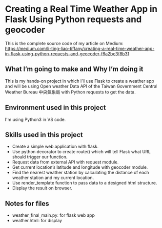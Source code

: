 # Creating a Real Time Weather App in Flask Using Python requests and geocoder
This is the complete source code of my article on Medium: <br>
https://medium.com/li-ting-liao-tiffany/creating-a-real-time-weather-app-in-flask-using-python-requests-and-geocoder-f6a2be3f8b31

## What I’m going to make and Why I’m doing it
This is my hands-on project in which I’ll use Flask to create a weather app and will be using Open weather Data API of the Taiwan Government Central Weather Bureau 中央氣象局 with Python requests to get the data.

## Environment used in this project
I'm using Python3 in VS code.

## Skills used in this project
* Create a simple web application with flask.
* Use python decorator to create route() which will tell Flask what URL should trigger our function.
* Request data from external API with request module.
* Get current location’s latitude and longitude with geocoder module.
* Find the nearest weather station by calculating the distance of each weather station and my current location.
* Use render_template function to pass data to a designed html structure.
* Display the result on browser.

## Notes for files
* weather_final_main.py: for flask web app
* weather.html: for display 
